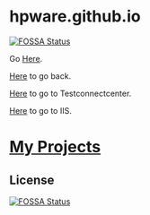 # hpware.github.io
[![FOSSA Status](https://app.fossa.com/api/projects/git%2Bgithub.com%2Fhpware%2Fhpware.github.io.svg?type=shield)](https://app.fossa.com/projects/git%2Bgithub.com%2Fhpware%2Fhpware.github.io?ref=badge_shield)

<p>Go <a href="https://hpware.github.io/">Here</a>.</p>
<p><a href="https://hpware.github.io/home/index.html">Here</a> to go back.</p>
<p><a href="https://hpware.github.io/tcc/index.html">Here</a> to go to Testconnectcenter.</p>
<p><a href="https://hpware.github.io/iis-redirect.html">Here</a> to go to IIS.</p>
<h1><a href="https://hpwareprojects.github.io">My Projects</a></h1>


## License
[![FOSSA Status](https://app.fossa.com/api/projects/git%2Bgithub.com%2Fhpware%2Fhpware.github.io.svg?type=large)](https://app.fossa.com/projects/git%2Bgithub.com%2Fhpware%2Fhpware.github.io?ref=badge_large)
